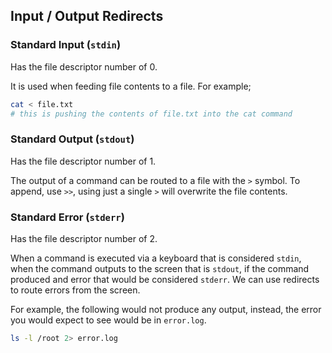 ## Input / Output Redirects

### Standard Input (`stdin`)

Has the file descriptor number of 0.

It is used when feeding file contents to a file. For example;

```bash
cat < file.txt
# this is pushing the contents of file.txt into the cat command
```

### Standard Output (`stdout`)

Has the file descriptor number of 1.

The output of a command can be routed to a file with the `>` symbol. To append, use `>>`, using just a single `>` will overwrite the file contents.

### Standard Error (`stderr`)

Has the file descriptor number of 2.

When a command is executed via a keyboard that is considered `stdin`, when the command outputs to the screen that is `stdout`, if the command produced and error that would be considered `stderr`. We can use redirects to route errors from the screen.

For example, the following would not produce any output, instead, the error you would expect to see would be in `error.log`.

```bash
ls -l /root 2> error.log
```